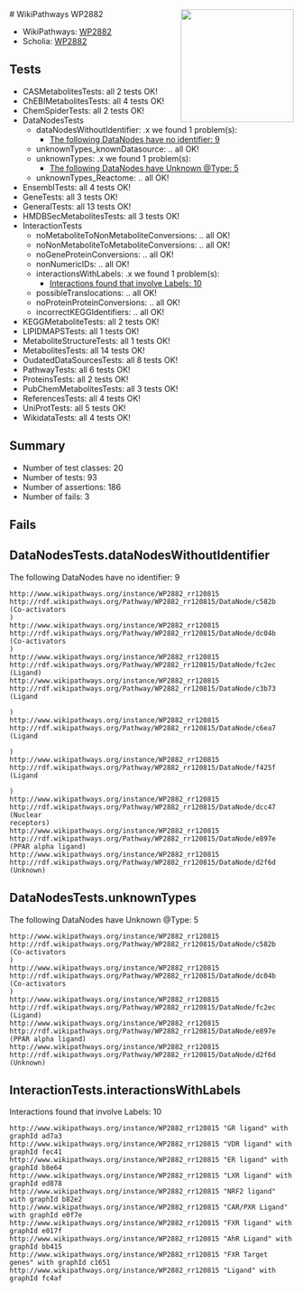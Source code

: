<img style="float: right; width: 200px" src="https://upload.wikimedia.org/wikipedia/commons/thumb/8/83/Wplogo_with_text_500.png/640px-Wplogo_with_text_500.png" />
# WikiPathways WP2882

* WikiPathways: [WP2882](https://wikipathways.org/pathways/WP2882)
* Scholia: [WP2882](https://scholia.toolforge.org/wikipathways/WP2882)
## Tests
* CASMetabolitesTests: all 2 tests OK!
* ChEBIMetabolitesTests: all 4 tests OK!
* ChemSpiderTests: all 2 tests OK!
* DataNodesTests
    * dataNodesWithoutIdentifier: .x we found 1 problem(s):
        * [The following DataNodes have no identifier: 9](#d2d32fa8)
    * unknownTypes_knownDatasource: .. all OK!
    * unknownTypes: .x we found 1 problem(s):
        * [The following DataNodes have Unknown @Type: 5](#839973e3)
    * unknownTypes_Reactome: .. all OK!
* EnsemblTests: all 4 tests OK!
* GeneTests: all 3 tests OK!
* GeneralTests: all 13 tests OK!
* HMDBSecMetabolitesTests: all 3 tests OK!
* InteractionTests
    * noMetaboliteToNonMetaboliteConversions: .. all OK!
    * noNonMetaboliteToMetaboliteConversions: .. all OK!
    * noGeneProteinConversions: .. all OK!
    * nonNumericIDs: .. all OK!
    * interactionsWithLabels: .x we found 1 problem(s):
        * [Interactions found that involve Labels: 10](#fe97a8b8)
    * possibleTranslocations: .. all OK!
    * noProteinProteinConversions: .. all OK!
    * incorrectKEGGIdentifiers: .. all OK!
* KEGGMetaboliteTests: all 2 tests OK!
* LIPIDMAPSTests: all 1 tests OK!
* MetaboliteStructureTests: all 1 tests OK!
* MetabolitesTests: all 14 tests OK!
* OudatedDataSourcesTests: all 8 tests OK!
* PathwayTests: all 6 tests OK!
* ProteinsTests: all 2 tests OK!
* PubChemMetabolitesTests: all 3 tests OK!
* ReferencesTests: all 4 tests OK!
* UniProtTests: all 5 tests OK!
* WikidataTests: all 4 tests OK!


## Summary

* Number of test classes: 20
* Number of tests: 93
* Number of assertions: 186
* Number of fails: 3

## Fails

<a name="d2d32fa8" />

## DataNodesTests.dataNodesWithoutIdentifier

The following DataNodes have no identifier: 9
```
http://www.wikipathways.org/instance/WP2882_rr120815 http://rdf.wikipathways.org/Pathway/WP2882_rr120815/DataNode/c582b (Co-activators
)
http://www.wikipathways.org/instance/WP2882_rr120815 http://rdf.wikipathways.org/Pathway/WP2882_rr120815/DataNode/dc04b (Co-activators
)
http://www.wikipathways.org/instance/WP2882_rr120815 http://rdf.wikipathways.org/Pathway/WP2882_rr120815/DataNode/fc2ec (Ligand)
http://www.wikipathways.org/instance/WP2882_rr120815 http://rdf.wikipathways.org/Pathway/WP2882_rr120815/DataNode/c3b73 (Ligand

)
http://www.wikipathways.org/instance/WP2882_rr120815 http://rdf.wikipathways.org/Pathway/WP2882_rr120815/DataNode/c6ea7 (Ligand

)
http://www.wikipathways.org/instance/WP2882_rr120815 http://rdf.wikipathways.org/Pathway/WP2882_rr120815/DataNode/f425f (Ligand

)
http://www.wikipathways.org/instance/WP2882_rr120815 http://rdf.wikipathways.org/Pathway/WP2882_rr120815/DataNode/dcc47 (Nuclear
receptors)
http://www.wikipathways.org/instance/WP2882_rr120815 http://rdf.wikipathways.org/Pathway/WP2882_rr120815/DataNode/e897e (PPAR alpha ligand)
http://www.wikipathways.org/instance/WP2882_rr120815 http://rdf.wikipathways.org/Pathway/WP2882_rr120815/DataNode/d2f6d (Unknown)
```

<a name="839973e3" />

## DataNodesTests.unknownTypes

The following DataNodes have Unknown @Type: 5
```
http://www.wikipathways.org/instance/WP2882_rr120815 http://rdf.wikipathways.org/Pathway/WP2882_rr120815/DataNode/c582b (Co-activators
)
http://www.wikipathways.org/instance/WP2882_rr120815 http://rdf.wikipathways.org/Pathway/WP2882_rr120815/DataNode/dc04b (Co-activators
)
http://www.wikipathways.org/instance/WP2882_rr120815 http://rdf.wikipathways.org/Pathway/WP2882_rr120815/DataNode/fc2ec (Ligand)
http://www.wikipathways.org/instance/WP2882_rr120815 http://rdf.wikipathways.org/Pathway/WP2882_rr120815/DataNode/e897e (PPAR alpha ligand)
http://www.wikipathways.org/instance/WP2882_rr120815 http://rdf.wikipathways.org/Pathway/WP2882_rr120815/DataNode/d2f6d (Unknown)
```

<a name="fe97a8b8" />

## InteractionTests.interactionsWithLabels

Interactions found that involve Labels: 10
```
http://www.wikipathways.org/instance/WP2882_rr120815 "GR ligand" with graphId ad7a3
http://www.wikipathways.org/instance/WP2882_rr120815 "VDR ligand" with graphId fec41
http://www.wikipathways.org/instance/WP2882_rr120815 "ER ligand" with graphId b8e64
http://www.wikipathways.org/instance/WP2882_rr120815 "LXR ligand" with graphId ed878
http://www.wikipathways.org/instance/WP2882_rr120815 "NRF2 ligand" with graphId b82e2
http://www.wikipathways.org/instance/WP2882_rr120815 "CAR/PXR Ligand" with graphId e0f7e
http://www.wikipathways.org/instance/WP2882_rr120815 "FXR ligand" with graphId e017f
http://www.wikipathways.org/instance/WP2882_rr120815 "AhR Ligand" with graphId bb415
http://www.wikipathways.org/instance/WP2882_rr120815 "FXR Target genes" with graphId c1651
http://www.wikipathways.org/instance/WP2882_rr120815 "Ligand" with graphId fc4af
```


